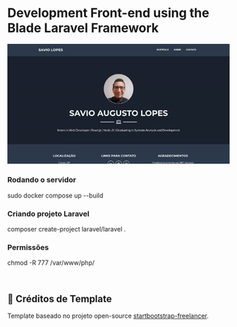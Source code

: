 # Development Front-end using the Blade Laravel Framework

<p align="center">
    <img alt="Blade Laravel Framework" title="Blade Laravel Framework" src="./.github/blade-laravel.gif" width="900px" />
</p>

### Rodando o servidor
sudo docker compose up --build

### Criando projeto Laravel
composer create-project laravel/laravel .

### Permissões
chmod -R 777 /var/www/php/ 

<br>

<a id="creditos"></a>

## 💜 Créditos de Template

Template baseado no projeto open-source [startbootstrap-freelancer](https://github.com/startbootstrap/startbootstrap-freelancer).

